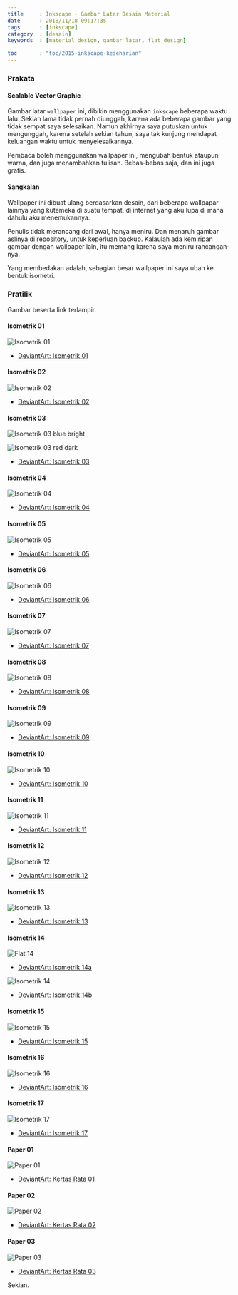 ```yaml
---
title     : Inkscape - Gambar Latar Desain Material
date      : 2018/11/18 09:17:35
tags      : [inkscape]
category  : [desain]
keywords  : [material design, gambar latar, flat design]

toc       : "toc/2015-inkscape-keseharian"
---
```


### Prakata

#### Scalable Vector Graphic

Gambar latar `wallpaper` ini,
dibikin menggunakan `inkscape` beberapa waktu lalu.
Sekian lama tidak pernah diunggah,
karena ada beberapa gambar yang tidak sempat saya selesaikan.
Namun akhirnya saya putuskan untuk mengunggah,
karena setelah sekian tahun, 
saya tak kunjung mendapat keluangan waktu untuk menyelesaikannya.

Pembaca boleh menggunakan wallpaper ini,
mengubah bentuk ataupun warna,
dan juga menambahkan tulisan.
Bebas-bebas saja, dan ini juga gratis.

#### Sangkalan

Wallpaper ini dibuat ulang berdasarkan desain,
dari beberapa wallpapar lainnya yang kutemeka di suatu tempat,
di internet yang aku lupa di mana dahulu aku menemukannya.

Penulis tidak merancang dari awal, hanya meniru.
Dan menaruh gambar aslinya di repository, untuk keperluan backup.
Kalaulah ada kemiripan gambar dengan wallpaper lain,
itu memang karena saya meniru rancangan-nya.

Yang membedakan adalah,
sebagian besar wallpaper ini saya ubah ke bentuk isometri.

### Pratilik

Gambar beserta link terlampir.

#### Isometrik 01

![Isometrik 01][isometric-01]

* [DeviantArt: Isometrik 01][deviant-i-01]

#### Isometrik 02

![Isometrik 02][isometric-02]

* [DeviantArt: Isometrik 02][deviant-i-02]

#### Isometrik 03

![Isometrik 03 blue bright][isometric-03a]

![Isometrik 03 red dark][isometric-03b]

* [DeviantArt: Isometrik 03][deviant-i-03]

#### Isometrik 04

![Isometrik 04][isometric-04]

* [DeviantArt: Isometrik 04][deviant-i-04]

#### Isometrik 05

![Isometrik 05][isometric-05]

* [DeviantArt: Isometrik 05][deviant-i-05]

#### Isometrik 06

![Isometrik 06][isometric-06]

* [DeviantArt: Isometrik 06][deviant-i-06]

#### Isometrik 07

![Isometrik 07][isometric-07]

* [DeviantArt: Isometrik 07][deviant-i-07]

#### Isometrik 08

![Isometrik 08][isometric-08]

* [DeviantArt: Isometrik 08][deviant-i-08]

#### Isometrik 09

![Isometrik 09][isometric-09]

* [DeviantArt: Isometrik 09][deviant-i-09]

#### Isometrik 10

![Isometrik 10][isometric-10]

* [DeviantArt: Isometrik 10][deviant-i-10]

#### Isometrik 11

![Isometrik 11][isometric-11]

* [DeviantArt: Isometrik 11][deviant-i-11]

#### Isometrik 12

![Isometrik 12][isometric-12]

* [DeviantArt: Isometrik 12][deviant-i-12]

#### Isometrik 13

![Isometrik 13][isometric-13]

* [DeviantArt: Isometrik 13][deviant-i-13]

#### Isometrik 14

![Flat 14][isometric-14a]

* [DeviantArt: Isometrik 14a][deviant-i-14a]

![Isometrik 14][isometric-14b]

* [DeviantArt: Isometrik 14b][deviant-i-14b]

#### Isometrik 15

![Isometrik 15][isometric-15]

* [DeviantArt: Isometrik 15][deviant-i-15]

#### Isometrik 16

![Isometrik 16][isometric-16]

* [DeviantArt: Isometrik 16][deviant-i-16]

#### Isometrik 17

![Isometrik 17][isometric-17]

* [DeviantArt: Isometrik 17][deviant-i-17]

#### Paper 01

![Paper 01][paper-01]

* [DeviantArt: Kertas Rata 01][deviant-p-01]

#### Paper 02

![Paper 02][paper-02]

* [DeviantArt: Kertas Rata 02][deviant-p-02]

#### Paper 03

![Paper 03][paper-03]

* [DeviantArt: Kertas Rata 03][deviant-p-03]

Sekian.

[//]: <> ( -- -- -- links below -- -- -- )

[isometric-01]: /posts/desain/2018/11-wallpaper/isometric-01.png
[isometric-02]: /posts/desain/2018/11-wallpaper/isometric-02.png
[isometric-03a]:/posts/desain/2018/11-wallpaper/isometric-03a.png
[isometric-03b]:/posts/desain/2018/11-wallpaper/isometric-03b.png
[isometric-04]: /posts/desain/2018/11-wallpaper/isometric-04.png
[isometric-05]: /posts/desain/2018/11-wallpaper/isometric-05.png
[isometric-06]: /posts/desain/2018/11-wallpaper/isometric-06.png
[isometric-07]: /posts/desain/2018/11-wallpaper/isometric-07.png
[isometric-08]: /posts/desain/2018/11-wallpaper/isometric-08.png
[isometric-09]: /posts/desain/2018/11-wallpaper/isometric-09.png
[isometric-10]: /posts/desain/2018/11-wallpaper/isometric-10.png
[isometric-11]: /posts/desain/2018/11-wallpaper/isometric-11.png
[isometric-12]: /posts/desain/2018/11-wallpaper/isometric-12.png
[isometric-13]: /posts/desain/2018/11-wallpaper/isometric-13.png
[isometric-14a]:/posts/desain/2018/11-wallpaper/isometric-14a.png
[isometric-14b]:/posts/desain/2018/11-wallpaper/isometric-14b.png
[isometric-15]: /posts/desain/2018/11-wallpaper/isometric-15.png
[isometric-16]: /posts/desain/2018/11-wallpaper/isometric-16.png
[isometric-17]: /posts/desain/2018/11-wallpaper/isometric-17.png

[paper-01]:     /posts/desain/2018/11-wallpaper/paper-01.png
[paper-02]:     /posts/desain/2018/11-wallpaper/paper-02.png
[paper-03]:     /posts/desain/2018/11-wallpaper/paper-03.png

[deviant-i-01]: https://www.deviantart.com/nurwijayadi/art/Material-Design-Wallpaper-646511906
[deviant-i-02]: https://www.deviantart.com/nurwijayadi/art/Material-Design-Wallpaper-646511906
[deviant-i-03]: https://www.deviantart.com/nurwijayadi/art/Material-Design-Wallpaper-646576299
[deviant-i-04]: https://www.deviantart.com/nurwijayadi/art/Bendera-The-Flag-650077226
[deviant-i-05]: https://www.deviantart.com/nurwijayadi/art/Material-Design-Wallpaper-650087891
[deviant-i-06]: https://www.deviantart.com/nurwijayadi/art/Material-Design-Wallpaper-650370803
[deviant-i-07]: https://www.deviantart.com/nurwijayadi/art/Material-Design-Wallpaper-650371820
[deviant-i-08]: https://www.deviantart.com/nurwijayadi/art/Material-Design-Wallpaper-650428116
[deviant-i-09]: https://www.deviantart.com/nurwijayadi/art/Material-Design-Wallpaper-650439053
[deviant-i-10]: https://www.deviantart.com/nurwijayadi/art/Material-Design-Wallpaper-650824905
[deviant-i-11]: https://www.deviantart.com/nurwijayadi/art/Material-Design-Wallpaper-653650333
[deviant-i-12]: https://www.deviantart.com/nurwijayadi/art/Material-Design-Wallpaper-654564909
[deviant-i-13]: https://www.deviantart.com/nurwijayadi/art/Material-Design-Wallpaper-654620187
[deviant-i-14a]:https://www.deviantart.com/nurwijayadi/art/Material-Design-Wallpaper-654721928
[deviant-i-14b]:https://www.deviantart.com/nurwijayadi/art/Material-Design-Wallpaper-654687899
[deviant-i-15]: https://www.deviantart.com/nurwijayadi/art/Material-Design-Wallpaper-654727678
[deviant-i-16]: https://www.deviantart.com/nurwijayadi/art/Material-Design-Wallpaper-654740615
[deviant-i-17]: https://www.deviantart.com/nurwijayadi/art/Paper-17-isometric-svg-665701152

[deviant-p-01]: https://www.deviantart.com/nurwijayadi/art/Material-Design-Wallpaper-650629596
[deviant-p-02]: https://www.deviantart.com/nurwijayadi/art/Material-Design-Wallpaper-647655983
[deviant-p-03]: https://www.deviantart.com/nurwijayadi/art/Material-Design-Wallpaper-654715559
